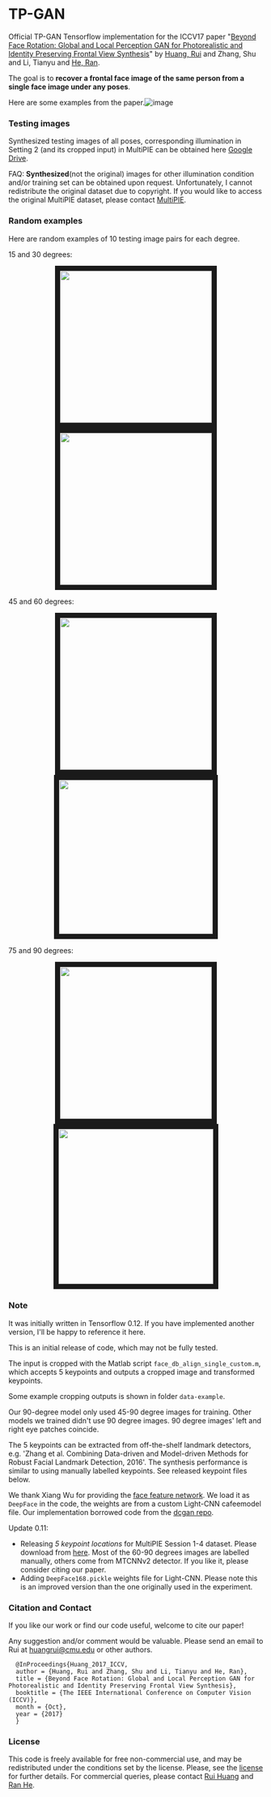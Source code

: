 # TP-GAN

Official TP-GAN Tensorflow implementation for the ICCV17 paper "[Beyond Face Rotation: Global and Local Perception GAN for Photorealistic and Identity Preserving Frontal View Synthesis](http://openaccess.thecvf.com/content_ICCV_2017/papers/Huang_Beyond_Face_Rotation_ICCV_2017_paper.pdf)" by [Huang, Rui](http://www.andrew.cmu.edu/user/ruih2/) and Zhang, Shu and Li, Tianyu and [He, Ran](http://www.nlpr.ia.ac.cn/english/irds/People/rhe.html).

The goal is to **recover a frontal face image of the same person from a single face image under any poses**.

Here are some examples from the paper.![image](images/ownsynthesis.jpg)

### Testing images

Synthesized  testing images of all poses, corresponding illumination in Setting 2 (and its cropped input) in MultiPIE can be obtained here [Google Drive](https://drive.google.com/file/d/1Kx0sMjFTzLX3-rZ03TAVBAj-gcd9rJrd/view?usp=sharing). 

FAQ: **Synthesized**(not the original) images for other illumination condition and/or training set can be obtained upon request. Unfortunately, I cannot redistribute the original dataset due to copyright. If you would like to access the original MultiPIE dataset, please contact [MultiPIE](http://www.cs.cmu.edu/afs/cs/project/PIE/MultiPie/Multi-Pie/Home.html).

### Random examples

Here are random examples of 10 testing image pairs for each degree.

15 and 30 degrees: 
<p align="center">
<img src="images/15-rand.png", width="300", border="10">   <img src="images/30-rand.png", width="300", border="10">
</p> 

45 and 60 degrees:
<p align="center">
<img src="images/45-rand.png", width="300", border="10">   <img src="images/60-rand.png", width="304", border="10">
</p> 

75 and 90 degrees:
<p align="center">
<img src="images/75-rand.png", width="300", border="10">   <img src="images/90-rand.png", width="306", border="10">
</p> 

### Note

It was initially written in Tensorflow 0.12. If you have implemented another version, I'll be happy to reference it here.

This is an initial release of code, which may not be fully tested.

The input is cropped with the Matlab script `face_db_align_single_custom.m`, which accepts 5 keypoints and outputs a cropped image and transformed keypoints.

Some example cropping outputs is shown in folder `data-example`.

Our 90-degree model only used 45-90 degree images for training. Other models we trained didn't use 90 degree images. 90 degree images' left and right eye patches coincide.

The 5 keypoints can be extracted from off-the-shelf landmark detectors, e.g. 'Zhang et al. Combining Data-driven and Model-driven Methods for Robust Facial Landmark Detection, 2016'. The synthesis performance is similar to using manually labelled keypoints. See released keypoint files below.

We thank Xiang Wu for providing the [face feature network](https://github.com/AlfredXiangWu/face_verification_experiment). We load it as `DeepFace` in the code, the weights are from a custom Light-CNN cafeemodel file. Our implementation borrowed code from the [dcgan repo](https://github.com/carpedm20/DCGAN-tensorflow).

Update 0.11:

- Releasing *5 keypoint locations* for MultiPIE Session 1-4 dataset. Please download from [here](https://drive.google.com/open?id=1bbMH71SNnX09r7kZj7ExqRLTEUHZVkno). Most of the 60-90 degrees images are labelled manually, others come from MTCNNv2 detector. If you like it, please consider citing our paper.
- Adding `DeepFace168.pickle` weights file for Light-CNN. Please note this is an improved version than the one originally used in the experiment.

### Citation and Contact

If you like our work or find our code useful, welcome to cite our paper!

Any suggestion and/or comment would be valuable. Please send an email to Rui at huangrui@cmu.edu or other authors.

      @InProceedings{Huang_2017_ICCV,
      author = {Huang, Rui and Zhang, Shu and Li, Tianyu and He, Ran},
      title = {Beyond Face Rotation: Global and Local Perception GAN for Photorealistic and Identity Preserving Frontal View Synthesis},
      booktitle = {The IEEE International Conference on Computer Vision (ICCV)},
      month = {Oct},
      year = {2017}
      }

### License

This code is freely available for free non-commercial use, and may be redistributed under the conditions set by the license. Please, see the [license](https://github.com/HRLTY/TP-GAN/blob/master/LICENSE) for further details. For commercial queries, please contact [Rui Huang](http://www.andrew.cmu.edu/user/ruih2/) and [Ran He](https://rhe-web.github.io/).

